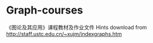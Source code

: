 # Graph-courses
《图论及其应用》课程教材及作业文件
Hints download from http://staff.ustc.edu.cn/~xujm/indexgraphs.htm
